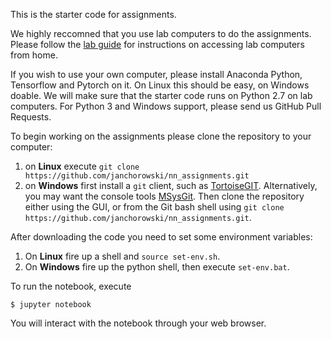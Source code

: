 This is the starter code for assignments.

We highly reccomned that you use lab computers to do the assignments. Please follow the [lab guide](lab_guide.pdf) for instructions on accessing lab computers from home.

If you wish to use your own computer, please install Anaconda Python, Tensorflow and Pytorch on it. On Linux this should be easy, on Windows doable. We will make sure that the starter code runs on Python 2.7 on lab computers. For Python 3 and Windows support, please send us GitHub Pull Requests.

To begin working on the assignments please clone the repository to your computer:

1. on **Linux** execute `git clone https://github.com/janchorowski/nn_assignments.git`
2. on **Windows** first install a `git` client, such as [TortoiseGIT](https://tortoisegit.org/). Alternatively, you may want the console tools [MSysGit](https://git-for-windows.github.io/). Then clone the repository either using the GUI, or from the Git bash shell using  `git clone https://github.com/janchorowski/nn_assignments.git`.

After downloading the code you need to set some environment variables:

1. On **Linux** fire up a shell and `source set-env.sh`.
2. On **Windows** fire up the python shell, then execute `set-env.bat`.

To run the notebook, execute

`$ jupyter notebook`

You will interact with the notebook through your web browser.
